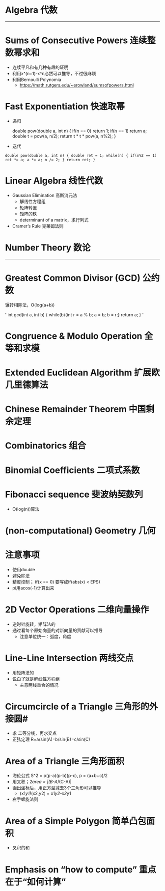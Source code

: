**Algebra 代数**
================

----------

# Sums of Consecutive Powers 连续整数幂求和 #

- 连续平凡和有几种有趣的证明
- 利用x^(n+1)-x^n必然可以推导，不过很麻烦 
- 利用Bernoulli Polynomia
	- https://math.rutgers.edu/~erowland/sumsofpowers.html 

# Fast Exponentiation 快速取幂 #

* 递归
    
    double pow(double a, int n) {
	    if(n == 0) return 1;
	    if(n == 1) return a;
	    double t = pow(a, n/2);
	    return t * t * pow(a, n%2);
    }

* 迭代

`
double pow(double a, int n) {
	double ret = 1;
	while(n) {
		if(n%2 == 1) ret *= a;
		a *= a; n /= 2;
	}
	return ret;
}
`
# Linear Algebra 线性代数 #
* Gaussian Elimination 高斯消元法
	* 解线性方程组
	* 矩阵转置
	* 矩阵的秩
	* determinant of a matrix，求行列式
* Cramer’s Rule 克莱姆法则 



**Number Theory 数论**
=====================
----------


# Greatest Common Divisor (GCD) 公约数 #
 辗转相除法，O(log(a+b))

' 
int gcd(int a, int b) {
	while(b){int r = a % b; a = b; b = r;}
	return a;
}
'

# Congruence & Modulo Operation 全等和求模 #

# Extended Euclidean Algorithm 扩展欧几里德算法 #

# Chinese Remainder Theorem 中国剩余定理 #


**Combinatorics 组合**
==================

# Binomial Coefficients 二项式系数 # 

# Fibonacci sequence  斐波纳契数列 #
 * O(log(n))算法


**(non-computational) Geometry 几何**
=================================

# 注意事项 #
 * 使用double
 * 避免除法
 * 精度控制； if(x == 0) 要写成if(abs(x) < EPS)
 * pi用acos(-1)计算出来
# 2D Vector Operations 二维向量操作 #
 * 逆时针旋转，矩阵法的 
 * 通过看每个原始向量的对新向量的贡献可以推导
 	* 注意单位统一：弧度，角度

# Line-Line Intersection 两线交点 #
 * 用矩阵法的
 * 说白了就是解线性方程组
	* 主意两线重合的情况

# Circumcircle of a Triangle 三角形的外接圆#
 * 求 二等分线，再求交点
 * 正弦定理 R=a/sin(A)=b/sin(B)=c/sin(C)

# Area of a Triangle 三角形面积 # 
 * 海伦公式 S^2 = p(p-a)(p-b)(p-c), p = (a+b+c)/2
 * 用叉积；2*area  = |(B-A)*(C-A)|
 * 画出坐标后，用正方型减去3个三角形可以推导
	* (x1*y1)*(x2,y2) = x1*y2-x2*y1
 * 右手螺旋法则

# Area of a Simple Polygon 简单凸包面积 #
 * 叉积的和
 
Emphasis on “how to compute” 重点在于“如何计算”
=============================================